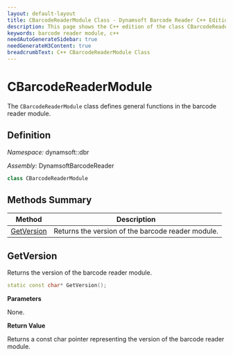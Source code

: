 ```yaml
---
layout: default-layout
title: CBarcodeReaderModule Class - Dynamsoft Barcode Reader C++ Edition API Reference
description: This page shows the C++ edition of the class CBarcodeReaderModule in Barcode Reader Module.
keywords: barcode reader module, c++
needAutoGenerateSidebar: true
needGenerateH3Content: true
breadcrumbText: C++ CBarcodeReaderModule Class
---
```


# CBarcodeReaderModule

The `CBarcodeReaderModule` class defines general functions in the barcode reader module.

## Definition

*Namespace:* dynamsoft::dbr

*Assembly:* DynamsoftBarcodeReader

```cpp
class CBarcodeReaderModule 
```

## Methods Summary

| Method                                                    | Description                                        |
| --------------------------------------------------------- | -------------------------------------------------- |
| [GetVersion](#getversion)                                     | Returns the version of the barcode reader module. |

## GetVersion

Returns the version of the barcode reader module.

```cpp
static const char* GetVersion();
```

**Parameters**

None.

**Return Value**

Returns a const char pointer representing the version of the barcode reader module.
